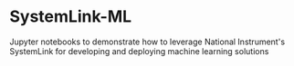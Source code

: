 # SystemLink-ML
Jupyter notebooks to demonstrate how to leverage National Instrument's SystemLink for developing and deploying machine learning solutions
